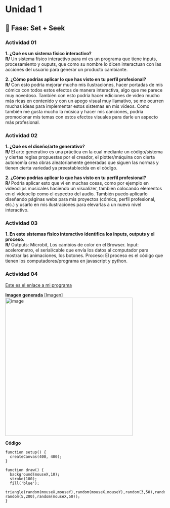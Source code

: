 # Unidad 1

## 🔎 Fase: Set + Seek

### Actividad 01

**1. ¿Qué es un sistema físico interactivo?**  
**R/**  Un sistema físico interactivo para mí es un programa que tiene inputs, procesamiento y ouputs, que como su nombre lo dicen interactuan con las acciones del usuario para generar un producto cambiante.  

**2. ¿Cómo podrías aplicar lo que has visto en tu perfil profesional?**  
**R/** Con esto podría mejorar mucho mis ilustraciones, hacer portadas de mis cómics con todos estos efectos de manera interactiva, algo que me parece muy novedoso. También con esto podría hacer ediciones de vídeo mucho más ricas en contenido y con un apego visual muy llamativo, se me ocurren muchas ideas para implementar estos sistemas en mis vídeos. Como también me gusta mucho la música y hacer mis canciones, podría promocionar mis temas con estos efectos visuales para darle un aspecto más profesional.

### Actividad 02  

**1. ¿Qué es el diseño/arte generativo?**  
**R/** El arte generativo es una práctica en la cual mediante un código/sistema y ciertas reglas propuestas por el creador, el plotter/máquina con cierta autonomía crea obras aleatoriamente generadas que siguen las normas y tienen cierta variedad ya preestablecida en el código.  

**2. ¿Cómo podrías aplicar lo que has visto en tu perfil profesional?**  
**R/** Podría aplicar esto que vi en muchas cosas, como por ejemplo en videoclips musicales haciendo un visualizer, tambien colocando elementos en el videoclip como el espectro del audio. También puedo aplicarlo diseñando páginas webs para mis proyectos (cómics, perfil profesional, etc.) y usarlo en mis ilustraciones para elevarlas a un nuevo nivel interactivo.  

### Actividad 03

**1. En este sistemas físico interactivo identifica los inputs, outputs y el proceso.**  
**R/** Outputs: Microbit, Los cambios de color en el Browser.
Input: acelerometro, el serial/cable que envía los datos al computador para mostrar las animaciones, los botones. 
Proceso: El proceso es el código que tienen los computadores/programa en javascript y python.

### Actividad 04  
[Este es el enlace a mi programa](https://editor.p5js.org/luigieprojas/sketches/0dpQVzKJf)

**Imagen generada**
[Imagen] <img width="402" height="437" alt="image" src="https://github.com/user-attachments/assets/91734607-a966-431d-9042-48360f5ea3d8" />

**Código**

```
function setup() {
  createCanvas(400, 400);
}

function draw() {
  background(mouseX,10);
  stroke(100);
  fill('blue');
  triangle(random(mouseX,mouseY),random(mouseX,mouseY),random(3,50),random(5,200), random(5,200),random(mouseX,50));
}
```
